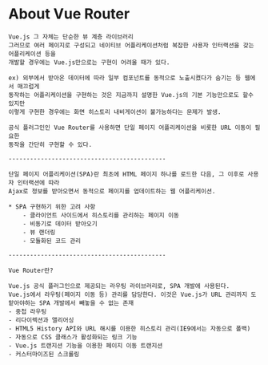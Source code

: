 # About Vue Router

	Vue.js 그 자체는 단순한 뷰 계층 라이브러리
	그러므로 여러 페이지로 구성되고 네이티브 어플리케이션처럼 복잡한 사용자 인터랙션을 갖는 어플리케이션 등을
	개발할 경우에는 Vue.js만으로는 구현이 어려울 때가 있다.
	
	ex) 외부에서 받아온 데이터에 따라 일부 컴포넌트를 동적으로 노출시켰다가 숨기는 등 웹에서 매끄럽게
	동작하는 어플리케이션을 구현하는 것은 지금까지 설명한 Vue.js의 기본 기능만으로도 할수 있지만
	이렇게 구현한 경우에는 화면 히스토리 내비게이션이 불가능하다는 문제가 발생.
	
	공식 플러그인인 Vue Router를 사용하면 단일 페이지 어플리케이션을 비롯한 URL 이동이 필요한
	동작을 간단히 구현할 수 있다.
	
	--------------------------------------------
	
	단일 페이지 어플리케이션(SPA)란 최초에 HTML 페이지 하나를 로드한 다음, 그 이후로 사용자 인터랙션에 따라
	Ajax로 정보를 받아오면서 동적으로 페이지를 업데이트하는 웹 어플리케이션.
	
	* SPA 구현하기 위한 고려 사항
		- 클라이언트 사이드에서 히스토리를 관리하는 페이지 이동
		- 비동기로 데이터 받아오기
		- 뷰 랜더링
		- 모듈화된 코드 관리
			
	--------------------------------------------
	
	Vue Router란?
	
	Vue.js 공식 플러그인으로 제공되는 라우팅 라이브러리로, SPA 개발에 사용된다.
	Vue.js에서 라우팅(페이지 이동 등) 관리를 담당한다. 이것은 Vue.js가 URL 관리까지 도맡아야하는 SPA 개발에서 빼놓을 수 없는 존재
	- 중첩 라우팅
	- 리다이렉션과 앨리어싱
	- HTML5 History API와 URL 해시를 이용한 히스토리 관리(IE9에서는 자동으로 폴백)
	- 자동으로 CSS 클래스가 활성화되는 링크 기능
	- Vue.js 트랜지션 기능을 이용한 페이지 이동 트랜지션
	- 커스터마이즈된 스크롤링 
